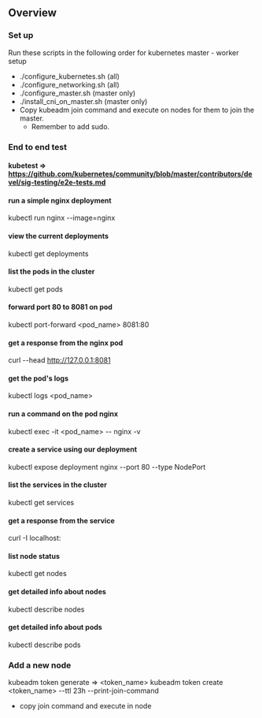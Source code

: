 ## Overview

### Set up
Run these scripts in the following order for kubernetes master - worker setup

- ./configure_kubernetes.sh (all)
- ./configure_networking.sh (all)
- ./configure_master.sh (master only)
- ./install_cni_on_master.sh (master only)
- Copy kubeadm join command and execute on nodes for them to join the master.
  - Remember to add sudo.

### End to end test

#### kubetest => https://github.com/kubernetes/community/blob/master/contributors/devel/sig-testing/e2e-tests.md

#### run a simple nginx deployment
kubectl run nginx --image=nginx

#### view the current deployments
kubectl get deployments

#### list the pods in the cluster
kubectl get pods

#### forward port 80 to 8081 on pod
kubectl port-forward <pod_name> 8081:80

#### get a response from the nginx pod
curl --head http://127.0.0.1:8081

#### get the pod's logs
kubectl logs <pod_name>

#### run a command on the pod nginx
kubectl exec -it <pod_name> -- nginx -v

#### create a service using our deployment
kubectl expose deployment nginx --port 80 --type NodePort

#### list the services in the cluster
kubectl get services

#### get a response from the service
curl -I localhost:<node port>

#### list node status
kubectl get nodes

#### get detailed info about nodes
kubectl describe nodes

#### get detailed info about pods
kubectl describe pods

### Add a new node
kubeadm token generate => <token_name>
kubeadm token create <token_name> --ttl 23h --print-join-command
- copy join command and execute in node

